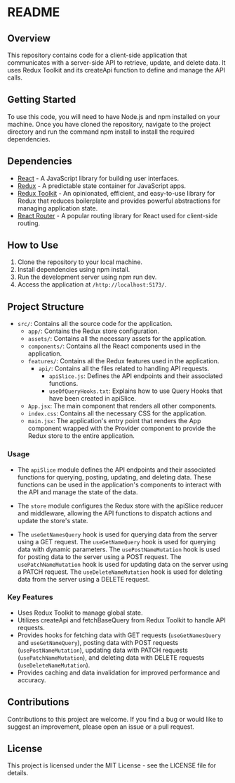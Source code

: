 # README

## Overview

This repository contains code for a client-side application that communicates with a server-side API to retrieve, update, and delete data. It uses Redux Toolkit and its createApi function to define and manage the API calls.

## Getting Started

To use this code, you will need to have Node.js and npm installed on your machine. Once you have cloned the repository, navigate to the project directory and run the command npm install to install the required dependencies.

## Dependencies

- [React](https://reactjs.org/) - A JavaScript library for building user interfaces.
- [Redux](https://redux.js.org/) - A predictable state container for JavaScript apps.
- [Redux Toolkit](https://redux-toolkit.js.org/) - An opinionated, efficient, and easy-to-use library for Redux that reduces boilerplate and provides powerful abstractions for managing application state.
- [React Router](https://reactrouter.com/en/main) - A popular routing library for React used for client-side routing.

## How to Use

1. Clone the repository to your local machine.
2. Install dependencies using npm install.
3. Run the development server using npm run dev.
4. Access the application at `/http://localhost:5173/`.

## Project Structure

- `src/`: Contains all the source code for the application.
  - `app/`: Contains the Redux store configuration.
  - `assets/`: Contains all the necessary assets for the application.
  - `components/`: Contains all the React components used in the application.
  - `features/`: Contains all the Redux features used in the application.
    - `api/`: Contains all the files related to handling API requests.
      - `apiSlice.js`: Defines the API endpoints and their associated functions.
      - `useOfQueryHooks.txt`: Explains how to use Query Hooks that have been created in apiSlice.
  - `App.jsx`: The main component that renders all other components.
  - `index.css`: Contains all the necessary CSS for the application.
  - `main.jsx`: The application's entry point that renders the App component wrapped with the Provider component to provide the Redux store to the entire application.

### Usage

- The `apiSlice` module defines the API endpoints and their associated functions for querying, posting, updating, and deleting data. These functions can be used in the application's components to interact with the API and manage the state of the data.

- The `store` module configures the Redux store with the apiSlice reducer and middleware, allowing the API functions to dispatch actions and update the store's state.

- The `useGetNamesQuery` hook is used for querying data from the server using a GET request. The `useGetNameQuery` hook is used for querying data with dynamic parameters. The `usePostNameMutation` hook is used for posting data to the server using a POST request. The `usePatchNameMutation` hook is used for updating data on the server using a PATCH request. The `useDeleteNameMutation` hook is used for deleting data from the server using a DELETE request.

### Key Features

- Uses Redux Toolkit to manage global state.
- Utilizes createApi and fetchBaseQuery from Redux Toolkit to handle API requests.
- Provides hooks for fetching data with GET requests (`useGetNamesQuery` and `useGetNameQuery`), posting data with POST requests (`usePostNameMutation`), updating data with PATCH requests (`usePatchNameMutation`), and deleting data with DELETE requests (`useDeleteNameMutation`).
- Provides caching and data invalidation for improved performance and accuracy.

## Contributions

Contributions to this project are welcome. If you find a bug or would like to suggest an improvement, please open an issue or a pull request.

## License

This project is licensed under the MIT License - see the LICENSE file for details.
